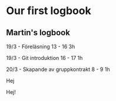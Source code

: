 # Our first logbook

## Martin's logbook
19/3 - Föreläsning 13 - 16
3h

19/3 - Git introduktion 16 - 17
1h

20/3 - Skapande av gruppkontrakt 8 - 9
1h


Hej

Hej!
